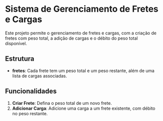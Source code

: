 # Sistema de Gerenciamento de Fretes e Cargas

Este projeto permite o gerenciamento de fretes e cargas, com a criação de fretes com peso total, a adição de cargas e o débito do peso total disponível.

## Estrutura

- **fretes**: Cada frete tem um peso total e um peso restante, além de uma lista de cargas associadas.

## Funcionalidades

1. **Criar Frete**: Defina o peso total de um novo frete.
2. **Adicionar Carga**: Adicione uma carga a um frete existente, com débito no peso restante.
